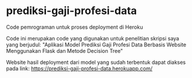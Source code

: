 # prediksi-gaji-profesi-data
Code pemrograman untuk proses deployment di Heroku

Code ini merupakan code yang digunakan untuk penelitian skripsi saya yang berjudul: 
"Aplikasi Model Prediksi Gaji Profesi Data Berbasis Website Menggunakan Flask dan Metode Decision Tree"

Website hasil deployment dari model yang sudah terbentuk dapat diakses pada link:
https://prediksi-gaji-profesi-data.herokuapp.com/
